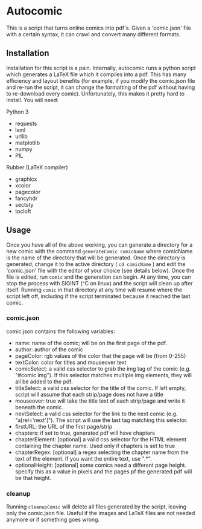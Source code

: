 # Autocomic

This is a script that turns online comics into pdf's. Given a 'comic.json' file with a certain syntax, it can crawl and convert many different formats.

## Installation

Installation for this script is a pain. Internally, autocomic runs a python script which generates a
LaTeX file which it compiles into a pdf. This has many efficiency and layout benefits (for example,
if you modify the comic.json file and re-run the script, it can change the formatting of the pdf
without having to re-download every comic). Unfortunately, this makes it pretty hard to install.
You will need:

Python 3

-   requests
-   lxml
-   urllib
-   matplotlib
-   numpy
-   PIL

Rubber (LaTeX compiler)

-   graphicx
-   xcolor
-   pagecolor
-   fancyhdr
-   sectsty
-   tocloft

## Usage

Once you have all of the above working, you can generate a directory for a new comic with the command
`generateComic comicName`
where comicName is the name of the directory that will be generated. Once the directory is generated,
change it to the active directory (
`cd comicName`
) and edit the 'comic.json' file with the editor of your choice (see details below). Once the file is
edited, run
`comic`
and the generation can begin. At any time, you can stop the process with SIGINT (^C on linux) and the script
will clean up after itself. Running
`comic`
in that directory at any time will resume where the script left off, including if the script terminated
because it reached the last comic.

### comic.json

comic.json contains the following variables:

-   name: name of the comic; will be on the first page of the pdf.
-   author: author of the comic
-   pageColor: rgb values of the color that the page will be (from 0-255)
-   textColor: color for titles and mouseover text
-   comicSelect: a valid css selector to grab the img tag of the comic (e.g. "#comic img"). If this selector matches multiple img elements, they will all be added to the pdf.
-   titleSelect: a valid css selector for the title of the comic. If left empty, script will assume
    that each strip/page does not have a title
-   mouseover: true will take the title text of each strip/page and write it beneath the comic.
-   nextSelect: a valid css selector for the link to the next comic (e.g. "a[rel='next']"). The script will use the last tag matching this selector.
-   firstURL: the URL of the first page/strip
-   chapters: if set to true, generated pdf will have chapters
-   chapterElement: [optional] a valid css selector for the HTML element containing the chapter name.
    Used only if chapters is set to true
-   chapterRegex: [optional] a regex selecting the chapter name from the text of the element. If you want the entire
    text, use ".\*".
-   optionalHeight: [optional] some comics need a different page height. specify this as a value in pixels and the pages pf the generated pdf will be that height.

### cleanup

Running
`cleanupComic`
will delete all files generated by the script, leaving only the comic.json file. Useful if the images and
LaTeX files are not needed anymore or if something goes wrong.
